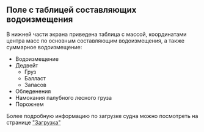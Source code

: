 ## Поле с таблицей составляющих водоизмещения
В нижней части экрана приведена таблица с массой, координатами центра масс  по основным составляющим водоизмещения, а также суммарное водоизмещение:
- Водоизмещение
- Дедвейт
  - Груз
  - Балласт
  - Запасов
- Обледенения
- Намокания палубного лесного груза
- Порожнем

Более подробную информацию по загрузке судна можно посмотреть на странице ["Загрузка"](/docs/user-guide/ru/part05_loading/part05_loading.md)